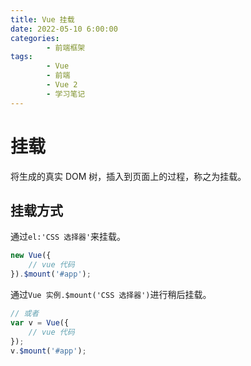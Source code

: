 ```yaml
---
title: Vue 挂载
date: 2022-05-10 6:00:00
categories:
        - 前端框架
tags:
        - Vue
        - 前端
        - Vue 2
        - 学习笔记
---
```


# 挂载

将生成的真实 DOM 树，插入到页面上的过程，称之为挂载。

## 挂载方式

通过`el:'CSS 选择器'`来挂载。

```js
new Vue({
	// vue 代码
}).$mount('#app');
```

通过`Vue 实例.$mount('CSS 选择器')`进行稍后挂载。

```js
// 或者
var v = Vue({
	// vue 代码
});
v.$mount('#app');
```
